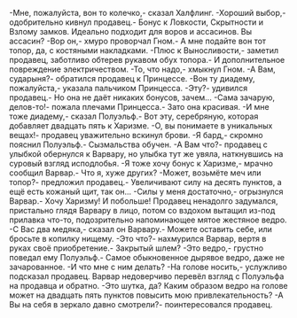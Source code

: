   -Мне, пожалуйста, вон то колечко,- сказал Халфлинг.
-Хороший выбор,- одобрительно кивнул продавец.- Бонус к Ловкости, Скрытности и Взлому замков. Идеально подходит для воров и ассасинов. Вы ассасин?
-Вор он,- хмуро проворчал Гном.- А мне подайте вон тот топор, да, с костяными накладками.
-Плюс к Выносливости,- заметил продавец, заботливо обтерев рукавом обух топора.- И дополнительное повреждение электричеством.
-То, что надо,- хмыкнул Гном.
-А Вам, сударыня?- обратился продавец к Принцессе.
-Вон ту диадему, пожалуйста,- указала пальчиком Принцесса.
-Эту?- удивился продавец.- Но она не даёт никаких бонусов, зачем...
-Сама зачарую, делов-то!- пожала плечами Принцесса.- Зато она красивая.
-И мне тоже диадему,- сказал Полуэльф.- Вот эту, серебряную, которая добавляет двадцать пять к Харизме.
-О, вы понимаете в уникальных вещах!- продавец уважительно вскинул брови.
-Я бард,- скромно пояснил Полуэльф.- Сызмальства обучен.
-А Вам что?- продавец с улыбкой обернулся к Варвару, но улыбка тут же увяла, наткнувшись на суровый взгляд исподлобья.
-Я тоже хочу бонус к Харизме,- мрачно сообщил Варвар.- Что я, хуже других?
-Может, возьмёте меч или топор?- предложил продавец.- Увеличивают силу на десять пунктов, а ещё есть кожаный щит, так он...
-Силы у меня достаточно,- огрызнулся Варвар.- Хочу Харизму! И побольше!
Продавец ненадолго задумался, пристально глядя Варвару в лицо, потом со вздохом вытащил из-под прилавка что-то, подозрительно напоминающее мятое жестяное ведро.
-С Вас два медяка,- сказал он Варвару.- Можете оставить себе, или бросьте в копилку нищему.
-Это что?- нахмурился Варвар, вертя в руках своё приобретение.- Закрытый шлем?
-Это ведро,- грустно поведал ему Полуэльф.- Самое обыкновенное дырявое ведро, даже не зачарованное.
-И что мне с ним делать?
-На голове носить,- услужливо подсказал продавец.
Варвар недоверчиво перевёл взгляд с Полуэльфа на продавца и обратно.
-Это шутка, да? Каким образом ведро на голове может на двадцать пять пунктов повысить мою привлекательность?
-А Вы на себя в зеркало давно смотрели?- поинтересовался продавец.      